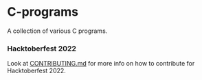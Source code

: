 # C-programs 
A collection of various C programs.

### Hacktoberfest 2022

Look at [CONTRIBUTING.md](/CONTRIBUTING.md) for more info on how to contribute for Hacktoberfest 2022.
